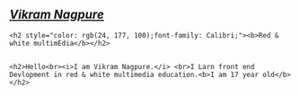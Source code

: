 <!DOCTYPE html>
<html lang="en">
<head>
    <meta charset="UTF-8">
    <meta name="viewport" content="width=device-width, initial-scale=1.0">
    <title>Document</title>
</head>
<body>
    <h2><i><u>Vikram Nagpure</u></i></h2>

    <h2 style="color: rgb(24, 177, 100);font-family: Calibri;"><b>Red & white multimEdia</b></h2>


    <h2>Hello<br><i>I am Vikram Nagpure.</i> <br>I Larn front end Devlopment in red & white multimedia education.<b>I am 17 year old</b></h2>
</body>
</html>
